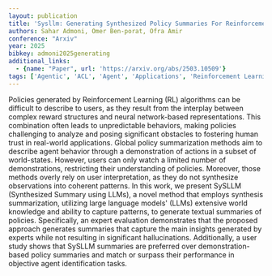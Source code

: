 ```yaml
---
layout: publication
title: 'Sysllm: Generating Synthesized Policy Summaries For Reinforcement Learning Agents Using Large Language Models'
authors: Sahar Admoni, Omer Ben-porat, Ofra Amir
conference: "Arxiv"
year: 2025
bibkey: admoni2025generating
additional_links:
  - {name: "Paper", url: 'https://arxiv.org/abs/2503.10509'}
tags: ['Agentic', 'ACL', 'Agent', 'Applications', 'Reinforcement Learning', 'TACL']
---
```

Policies generated by Reinforcement Learning (RL) algorithms can be difficult
to describe to users, as they result from the interplay between complex reward
structures and neural network-based representations. This combination often
leads to unpredictable behaviors, making policies challenging to analyze and
posing significant obstacles to fostering human trust in real-world
applications. Global policy summarization methods aim to describe agent
behavior through a demonstration of actions in a subset of world-states.
However, users can only watch a limited number of demonstrations, restricting
their understanding of policies. Moreover, those methods overly rely on user
interpretation, as they do not synthesize observations into coherent patterns.
In this work, we present SySLLM (Synthesized Summary using LLMs), a novel
method that employs synthesis summarization, utilizing large language models'
(LLMs) extensive world knowledge and ability to capture patterns, to generate
textual summaries of policies. Specifically, an expert evaluation demonstrates
that the proposed approach generates summaries that capture the main insights
generated by experts while not resulting in significant hallucinations.
Additionally, a user study shows that SySLLM summaries are preferred over
demonstration-based policy summaries and match or surpass their performance in
objective agent identification tasks.
